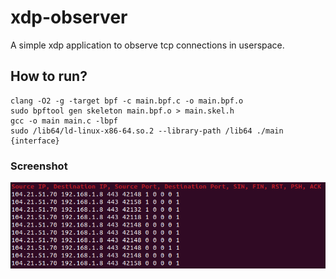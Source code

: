 # xdp-observer
A simple xdp application to observe tcp connections in userspace.

## How to run?
```
clang -O2 -g -target bpf -c main.bpf.c -o main.bpf.o
sudo bpftool gen skeleton main.bpf.o > main.skel.h
gcc -o main main.c -lbpf
sudo /lib64/ld-linux-x86-64.so.2 --library-path /lib64 ./main {interface}
```
### Screenshot
![alt text](sc.png)